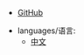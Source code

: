 
 <!-- 右上角自定义导航栏 -->
 - [GitHub](https://github.com/1391074994/Verilog-Hdl-Format)


* languages/语言:
  * [中文](README.md)
